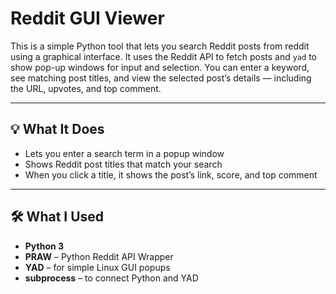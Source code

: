 # Reddit GUI Viewer

This is a simple Python tool that lets you search Reddit posts from reddit using a graphical interface. It uses the Reddit API to fetch posts and `yad` to show pop-up windows for input and selection. You can enter a keyword, see matching post titles, and view the selected post’s details — including the URL, upvotes, and top comment.

---

## 💡 What It Does

- Lets you enter a search term in a popup window
- Shows Reddit post titles that match your search
- When you click a title, it shows the post’s link, score, and top comment

---

## 🛠 What I Used

- **Python 3**
- **PRAW** – Python Reddit API Wrapper
- **YAD** – for simple Linux GUI popups
- **subprocess** – to connect Python and YAD
